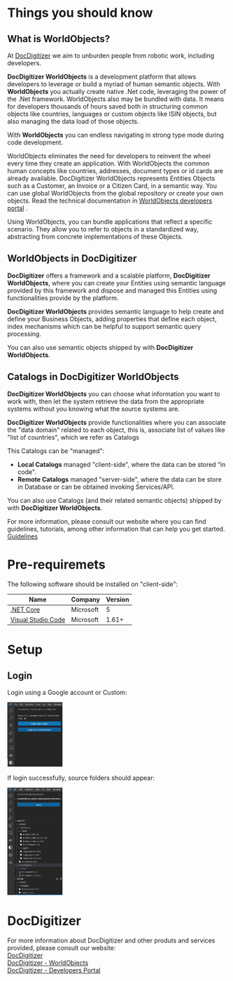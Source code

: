 # Things you should know

## What is WorldObjects?
At [DocDigitizer](https://www.docdigitizer.com/) we aim to unburden people from robotic work, including developers.

**DocDigitizer WorldObjects** is a development platform that allows developers to leverage or build a myriad of human semantic objects. With **WorldObjects** you actually create native .Net code, leveraging the power of the .Net framework. WorldObjects also may be bundled with data. It means for developers thousands of hours saved both in structuring common objects like countries, languages or custom objects like ISIN objects, but also managing the data load of those objects.

With **WorldObjects** you can endless navigating in strong type mode during code development.

WorldObjects eliminates the need for developers to reinvent the wheel every time they create an application. With WorldObjects the common human concepts like countries, addresses, document types or id cards are already available. DocDigitizer WorldObjects represents Entities Objects such as a Customer, an Invoice or a Citizen Card, in a semantic way. You can use global WorldObjects from the global repository or create your own objects. Read the technical documentation in [WorldObjects developers portal](https://developers.docdigitizer.com/v2.0/docs/docdigitizer-worldobjects-reference-guide) .

Using WorldObjects, you can bundle applications that reflect a specific scenario. They allow you to refer to objects in a standardized way, abstracting from concrete implementations of these Objects.
## WorldObjects in DocDigitizer
**DocDigitizer** offers a framework and a scalable platform, **DocDigitizer WorldObjects**,  where you can create your Entities using semantic language provided by this framework and dispose and managed this Entities using functionalities provide by the platform.

**DocDigitizer WorldObjects** provides semantic language to help create and define your Business Objects, adding properties that define each object, index mechanisms which can be helpful to support semantic query processing.

You can also use semantic objects shipped by with **DocDigitizer WorldObjects**.

## Catalogs in DocDigitizer WorldObjects
 **DocDigitizer WorldObjects** you can choose what information you want to work with, then let the system retrieve the data from the appropriate systems without you knowing what the source systems are.

**DocDigitizer WorldObjects** provide functionalities where you can associate the "data domain" related to each object, this is, associate list of values like "list of countries", which we refer as Catalogs 

This Catalogs can be "managed":
* **Local Catalogs** managed "client-side", where the data can be stored “in code". 
* **Remote Catalogs** managed "server-side", where the data can be store in Database or can be obtained invoking Services/API.

You can also use Catalogs (and their related semantic objects) shipped by with **DocDigitizer WorldObjects**.

For more information, please consult our website where you can find guidelines, tutorials, among other information that can help you get started.
[Guidelines](https://developers.docdigitizer.com/v2.0/docs/getting-started-with-docdigitizer-worldobjects)

# Pre-requiremets

The following software should be installed on &quot;client-side&quot;:

| **Name** | **Company** | **Version** |
| --- | --- | --- |
| [.NET Core](https://dotnet.microsoft.com/download/dotnet/5.0) | Microsoft | 5 |
| [Visual Studio Code](https://code.visualstudio.com/download) | Microsoft | 1.61+ |

# Setup

## Login
Login using a Google account or Custom:

<img src="resources/Login.png" width="25%" height="25%">

If login successfully, source folders should appear:

<img src="resources/SourceView.png" width="25%" height="25%">

# DocDigitizer
For more information about DocDigitizer and other produts and services provided, please consult our website:  
[DocDigitizer](https://www.docdigitizer.com/)  
[DocDigitizer - WorldObjects](https://worldobjects.docdigitizer.com)  
[DocDigitizer - Developers Portal](https://developers.docdigitizer.com)

